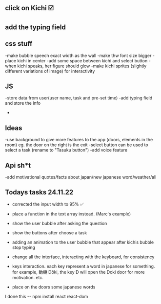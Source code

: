 ## click on Kichi ☑️

## add the typing field

## css stuff

-make bubble speech exact width as the wall
-make thw font size bigger
-place kichi in center
-add some space between kichi and select button
-when kichi speaks, her figure should glow
-make kichi sprites (slightly different variations of image) for interactivity

## JS

-store data from user(user name, task and pre-set time)
-add typing field and store the info

-

## Ideas

-use background to give more features to the app (doors, elements in the room) eg. the door on the right is the exit
-select button can be used to select a task (rename to "Tasuku button")
-add voice feature

## Api sh\*t

-add motivational quotes/facts about japan/new japanese word/weather/all

## Todays tasks 24.11.22

- corrected the input width to 95% ✅
- place a function in the text array instead. (Marc's example)
- show the user bubble after asking the question
- show the buttons after choose a task
- adding an animation to the user bubble that appear after kichis bubble stop typing

- change all the interface, interacting with the keyboard, for consistency

- keys interaction. each key represent a word in japanese for something. for example, 動機
  Dōki, the key D will open the Doki door for more motivation. etc.

- place on the doors some japanese words

I done this -- npm install react react-dom
